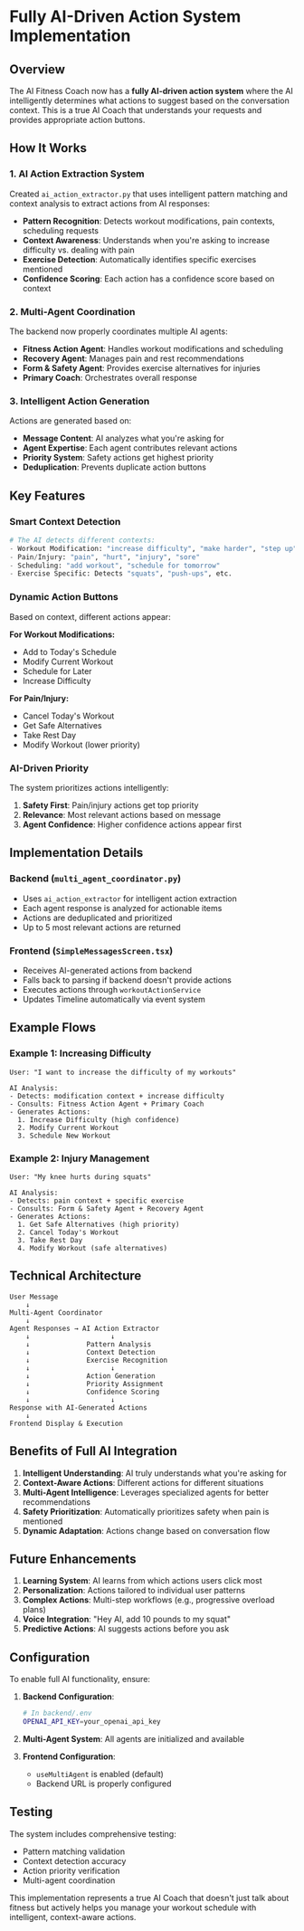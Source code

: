 # Fully AI-Driven Action System Implementation

## Overview
The AI Fitness Coach now has a **fully AI-driven action system** where the AI intelligently determines what actions to suggest based on the conversation context. This is a true AI Coach that understands your requests and provides appropriate action buttons.

## How It Works

### 1. **AI Action Extraction System**
Created `ai_action_extractor.py` that uses intelligent pattern matching and context analysis to extract actions from AI responses:

- **Pattern Recognition**: Detects workout modifications, pain contexts, scheduling requests
- **Context Awareness**: Understands when you're asking to increase difficulty vs. dealing with pain
- **Exercise Detection**: Automatically identifies specific exercises mentioned
- **Confidence Scoring**: Each action has a confidence score based on context

### 2. **Multi-Agent Coordination**
The backend now properly coordinates multiple AI agents:

- **Fitness Action Agent**: Handles workout modifications and scheduling
- **Recovery Agent**: Manages pain and rest recommendations  
- **Form & Safety Agent**: Provides exercise alternatives for injuries
- **Primary Coach**: Orchestrates overall response

### 3. **Intelligent Action Generation**
Actions are generated based on:

- **Message Content**: AI analyzes what you're asking for
- **Agent Expertise**: Each agent contributes relevant actions
- **Priority System**: Safety actions get highest priority
- **Deduplication**: Prevents duplicate action buttons

## Key Features

### Smart Context Detection

```python
# The AI detects different contexts:
- Workout Modification: "increase difficulty", "make harder", "step up"
- Pain/Injury: "pain", "hurt", "injury", "sore"  
- Scheduling: "add workout", "schedule for tomorrow"
- Exercise Specific: Detects "squats", "push-ups", etc.
```

### Dynamic Action Buttons

Based on context, different actions appear:

**For Workout Modifications:**
- Add to Today's Schedule
- Modify Current Workout  
- Schedule for Later
- Increase Difficulty

**For Pain/Injury:**
- Cancel Today's Workout
- Get Safe Alternatives
- Take Rest Day
- Modify Workout (lower priority)

### AI-Driven Priority

The system prioritizes actions intelligently:
1. **Safety First**: Pain/injury actions get top priority
2. **Relevance**: Most relevant actions based on message
3. **Agent Confidence**: Higher confidence actions appear first

## Implementation Details

### Backend (`multi_agent_coordinator.py`)
- Uses `ai_action_extractor` for intelligent action extraction
- Each agent response is analyzed for actionable items
- Actions are deduplicated and prioritized
- Up to 5 most relevant actions are returned

### Frontend (`SimpleMessagesScreen.tsx`)
- Receives AI-generated actions from backend
- Falls back to parsing if backend doesn't provide actions
- Executes actions through `workoutActionService`
- Updates Timeline automatically via event system

## Example Flows

### Example 1: Increasing Difficulty
```
User: "I want to increase the difficulty of my workouts"

AI Analysis:
- Detects: modification context + increase difficulty
- Consults: Fitness Action Agent + Primary Coach
- Generates Actions:
  1. Increase Difficulty (high confidence)
  2. Modify Current Workout
  3. Schedule New Workout
```

### Example 2: Injury Management
```
User: "My knee hurts during squats"

AI Analysis:
- Detects: pain context + specific exercise
- Consults: Form & Safety Agent + Recovery Agent
- Generates Actions:
  1. Get Safe Alternatives (high priority)
  2. Cancel Today's Workout
  3. Take Rest Day
  4. Modify Workout (safe alternatives)
```

## Technical Architecture

```
User Message
    ↓
Multi-Agent Coordinator
    ↓
Agent Responses → AI Action Extractor
    ↓                    ↓
    ↓              Pattern Analysis
    ↓              Context Detection
    ↓              Exercise Recognition
    ↓                    ↓
    ↓              Action Generation
    ↓              Priority Assignment
    ↓              Confidence Scoring
    ↓                    ↓
Response with AI-Generated Actions
    ↓
Frontend Display & Execution
```

## Benefits of Full AI Integration

1. **Intelligent Understanding**: AI truly understands what you're asking for
2. **Context-Aware Actions**: Different actions for different situations
3. **Multi-Agent Intelligence**: Leverages specialized agents for better recommendations
4. **Safety Prioritization**: Automatically prioritizes safety when pain is mentioned
5. **Dynamic Adaptation**: Actions change based on conversation flow

## Future Enhancements

1. **Learning System**: AI learns from which actions users click most
2. **Personalization**: Actions tailored to individual user patterns
3. **Complex Actions**: Multi-step workflows (e.g., progressive overload plans)
4. **Voice Integration**: "Hey AI, add 10 pounds to my squat"
5. **Predictive Actions**: AI suggests actions before you ask

## Configuration

To enable full AI functionality, ensure:

1. **Backend Configuration**:
   ```bash
   # In backend/.env
   OPENAI_API_KEY=your_openai_api_key
   ```

2. **Multi-Agent System**: All agents are initialized and available

3. **Frontend Configuration**: 
   - `useMultiAgent` is enabled (default)
   - Backend URL is properly configured

## Testing

The system includes comprehensive testing:
- Pattern matching validation
- Context detection accuracy
- Action priority verification
- Multi-agent coordination

This implementation represents a true AI Coach that doesn't just talk about fitness but actively helps you manage your workout schedule with intelligent, context-aware actions.